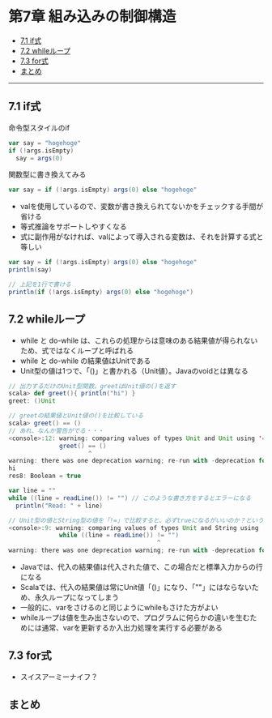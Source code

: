 # 第7章 組み込みの制御構造
* [7.1 if式](#7.1)
* [7.2 whileループ](#7.2)
* [7.3 for式](#7.3)
* [まとめ](#matome)

---

<a name="7.1"></a>
## 7.1 if式
命令型スタイルのif
```scala
var say = "hogehoge"
if (!args.isEmpty)
  say = args(0)
```

関数型に書き換えてみる
```scala
var say = if (!args.isEmpty) args(0) else "hogehoge"
```
* valを使用しているので、変数が書き換えられてないかをチェックする手間が省ける
* 等式推論をサポートしやすくなる
* 式に副作用がなければ、valによって導入される変数は、それを計算する式と等しい

```scala
var say = if (!args.isEmpty) args(0) else "hogehoge"
println(say)

// 上記を1行で書ける
println(if (!args.isEmpty) args(0) else "hogehoge")
```


<a name="7.2"></a>
## 7.2 whileループ
* while と do-while は、これらの処理からは意味のある結果値が得られないため、式ではなくループと呼ばれる
* while と do-while の結果値はUnitである
* Unit型の値は1つで、「()」と書かれる（Unit値）。Javaのvoidとは異なる

```scala
// 出力するだけのUnit型関数。greetはUnit値の()を返す
scala> def greet(){ println("hi") }
greet: ()Unit

// greetの結果値とUnit値の()を比較している
scala> greet() == ()
// あれ、なんか警告がでる・・・
<console>:12: warning: comparing values of types Unit and Unit using '==' will always yield true
              greet() == ()
                      ^
warning: there was one deprecation warning; re-run with -deprecation for details
hi
res8: Boolean = true
```

```scala
var line = ""
while ((line = readLine()) != "") // このような書き方をするとエラーになる
  println("Read: " + line)

// Unit型の値とString型の値を「!=」で比較すると、必ずtrueになるがいいのか？という警告
<console>:9: warning: comparing values of types Unit and String using '!=' will always yield true
              while ((line = readLine()) != "")
                                         ^
warning: there was one deprecation warning; re-run with -deprecation for details
```
* Javaでは、代入の結果値は代入された値で、この場合だと標準入力からの行になる
* Scalaでは、代入の結果値は常にUnit値「()」になり、「""」にはならないため、永久ループになってしまう
* 一般的に、varをさけるのと同じようにwhileもさけた方がよい
* whileループは値を生み出さないので、プログラムに何らかの違いを生むためには通常、varを更新するか入出力処理を実行する必要がある


<a name="7.3"></a>
## 7.3 for式
* スイスアーミーナイフ？






<a name="matome"></a>
## まとめ
